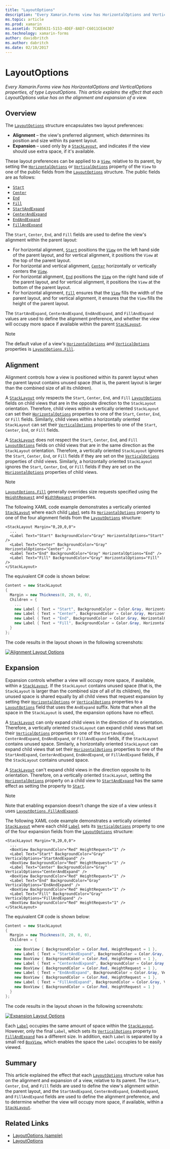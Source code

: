 ```yaml
---
title: "LayoutOptions"
description: "Every Xamarin.Forms view has HorizontalOptions and VerticalOptions properties, of type LayoutOptions. This article explains the effect that each LayoutOptions value has on the alignment and expansion of a view."
ms.topic: article
ms.prod: xamarin
ms.assetid: 7CAB5631-5153-4DEF-8AD7-C6011CE44307
ms.technology: xamarin-forms
author: davidbritch
ms.author: dabritch
ms.date: 02/10/2017
---
```


# LayoutOptions

_Every Xamarin.Forms view has HorizontalOptions and VerticalOptions properties, of type LayoutOptions. This article explains the effect that each LayoutOptions value has on the alignment and expansion of a view._

## Overview

The [`LayoutOptions`](https://developer.xamarin.com/api/type/Xamarin.Forms.LayoutOptions/) structure encapsulates two layout preferences:

- **Alignment** – the view's preferred alignment, which determines its position and size within its parent layout.
- **Expansion** – used only by a [`StackLayout`](https://developer.xamarin.com/api/type/Xamarin.Forms.StackLayout/), and indicates if the view should use extra space, if it's available.

These layout preferences can be applied to a [`View`](https://developer.xamarin.com/api/type/Xamarin.Forms.View/), relative to its parent, by setting the [`HorizontalOptions`](https://developer.xamarin.com/api/property/Xamarin.Forms.View.HorizontalOptions/) or [`VerticalOptions`](https://developer.xamarin.com/api/property/Xamarin.Forms.View.VerticalOptions/) property of the `View` to one of the public fields from the [`LayoutOptions`](https://developer.xamarin.com/api/type/Xamarin.Forms.LayoutOptions/) structure. The public fields are as follows:

- [`Start`](https://developer.xamarin.com/api/field/Xamarin.Forms.LayoutOptions.Start/)
- [`Center`](https://developer.xamarin.com/api/field/Xamarin.Forms.LayoutOptions.Center/)
- [`End`](https://developer.xamarin.com/api/field/Xamarin.Forms.LayoutOptions.End/)
- [`Fill`](https://developer.xamarin.com/api/field/Xamarin.Forms.LayoutOptions.Fill/)
- [`StartAndExpand`](https://developer.xamarin.com/api/field/Xamarin.Forms.LayoutOptions.StartAndExpand/)
- [`CenterAndExpand`](https://developer.xamarin.com/api/field/Xamarin.Forms.LayoutOptions.CenterAndExpand/)
- [`EndAndExpand`](https://developer.xamarin.com/api/field/Xamarin.Forms.LayoutOptions.EndAndExpand/)
- [`FillAndExpand`](https://developer.xamarin.com/api/field/Xamarin.Forms.LayoutOptions.FillAndExpand/)

The `Start`, `Center`, `End`, and `Fill` fields are used to define the view's alignment within the parent layout:

- For horizontal alignment, [`Start`](https://developer.xamarin.com/api/field/Xamarin.Forms.LayoutOptions.Start/) positions the [`View`](https://developer.xamarin.com/api/type/Xamarin.Forms.View/) on the left hand side of the parent layout, and for vertical alignment, it positions the `View` at the top of the parent layout.
- For horizontal and vertical alignment, [`Center`](https://developer.xamarin.com/api/field/Xamarin.Forms.LayoutOptions.Center/) horizontally or vertically centers the [`View`](https://developer.xamarin.com/api/type/Xamarin.Forms.View/).
- For horizontal alignment, [`End`](https://developer.xamarin.com/api/field/Xamarin.Forms.LayoutOptions.End/) positions the [`View`](https://developer.xamarin.com/api/type/Xamarin.Forms.View/) on the right hand side of the parent layout, and for vertical alignment, it positions the `View` at the bottom of the parent layout.
- For horizontal alignment, [`Fill`](https://developer.xamarin.com/api/field/Xamarin.Forms.LayoutOptions.Fill/) ensures that the [`View`](https://developer.xamarin.com/api/type/Xamarin.Forms.View/) fills the width of the parent layout, and for vertical alignment, it ensures that the `View` fills the height of the parent layout.

The `StartAndExpand`, `CenterAndExpand`, `EndAndExpand`, and `FillAndExpand` values are used to define the alignment preference, and whether the view will occupy more space if available within the parent [`StackLayout`](https://developer.xamarin.com/api/type/Xamarin.Forms.StackLayout/).

> [!NOTE]
> The default value of a view's [`HorizontalOptions`](https://developer.xamarin.com/api/property/Xamarin.Forms.View.HorizontalOptions/) and [`VerticalOptions`](https://developer.xamarin.com/api/property/Xamarin.Forms.View.VerticalOptions/) properties is [`LayoutOptions.Fill`](https://developer.xamarin.com/api/field/Xamarin.Forms.LayoutOptions.Fill/).

<a name="alignment" />

## Alignment

Alignment controls how a view is positioned within its parent layout when the parent layout contains unused space (that is, the parent layout is larger than the combined size of all its children).

A [`StackLayout`](https://developer.xamarin.com/api/type/Xamarin.Forms.StackLayout/) only respects the `Start`, `Center`, `End`, and `Fill` [`LayoutOptions`](https://developer.xamarin.com/api/type/Xamarin.Forms.LayoutOptions/) fields on child views that are in the opposite direction to the `StackLayout` orientation. Therefore, child views within a vertically oriented `StackLayout` can set their [`HorizontalOptions`](https://developer.xamarin.com/api/property/Xamarin.Forms.View.HorizontalOptions/) properties to one of the `Start`, `Center`, `End`, or `Fill` fields. Similarly, child views within a horizontally oriented `StackLayout` can set their [`VerticalOptions`](https://developer.xamarin.com/api/property/Xamarin.Forms.View.VerticalOptions/) properties to one of the `Start`, `Center`, `End`, or `Fill` fields.

A [`StackLayout`](https://developer.xamarin.com/api/type/Xamarin.Forms.StackLayout/) does not respect the `Start`, `Center`, `End`, and `Fill` [`LayoutOptions`](https://developer.xamarin.com/api/type/Xamarin.Forms.LayoutOptions/) fields on child views that are in the same direction as the `StackLayout` orientation. Therefore, a vertically oriented `StackLayout` ignores the `Start`, `Center`, `End`, or `Fill` fields if they are set on the [`VerticalOptions`](https://developer.xamarin.com/api/property/Xamarin.Forms.View.VerticalOptions/) properties of child views. Similarly, a horizontally oriented `StackLayout` ignores the `Start`, `Center`, `End`, or `Fill` fields if they are set on the [`HorizontalOptions`](https://developer.xamarin.com/api/property/Xamarin.Forms.View.HorizontalOptions/) properties of child views.

> [!NOTE]
> [`LayoutOptions.Fill`](https://developer.xamarin.com/api/field/Xamarin.Forms.LayoutOptions.Fill/) generally overrides size requests specified using the  [`HeightRequest`](https://developer.xamarin.com/api/property/Xamarin.Forms.VisualElement.HeightRequest/) and [`WidthRequest`](https://developer.xamarin.com/api/property/Xamarin.Forms.VisualElement.WidthRequest/) properties.

The following XAML code example demonstrates a vertically oriented [`StackLayout`](https://developer.xamarin.com/api/type/Xamarin.Forms.StackLayout/) where each child [`Label`](https://developer.xamarin.com/api/type/Xamarin.Forms.Label/) sets its [`HorizontalOptions`](https://developer.xamarin.com/api/property/Xamarin.Forms.View.HorizontalOptions/) property to one of the four alignment fields from the [`LayoutOptions`](https://developer.xamarin.com/api/type/Xamarin.Forms.LayoutOptions/) structure:

```xaml
<StackLayout Margin="0,20,0,0">
  ...
  <Label Text="Start" BackgroundColor="Gray" HorizontalOptions="Start" />
  <Label Text="Center" BackgroundColor="Gray" HorizontalOptions="Center" />
  <Label Text="End" BackgroundColor="Gray" HorizontalOptions="End" />
  <Label Text="Fill" BackgroundColor="Gray" HorizontalOptions="Fill" />
</StackLayout>
```

The equivalent C# code is shown below:

```csharp
Content = new StackLayout
{
  Margin = new Thickness(0, 20, 0, 0),
  Children = {
    ...
    new Label { Text = "Start", BackgroundColor = Color.Gray, HorizontalOptions = LayoutOptions.Start },
    new Label { Text = "Center", BackgroundColor = Color.Gray, HorizontalOptions = LayoutOptions.Center },
    new Label { Text = "End", BackgroundColor = Color.Gray, HorizontalOptions = LayoutOptions.End },
    new Label { Text = "Fill", BackgroundColor = Color.Gray, HorizontalOptions = LayoutOptions.Fill }
  }
};
```

The code results in the layout shown in the following screenshots:

[![](layout-options-images/alignment.png "Alignment Layout Options")](layout-options-images/alignment-large.png#lightbox "Alignment Layout Options")

<a name="expansion" />

## Expansion

Expansion controls whether a view will occupy more space, if available, within a [`StackLayout`](https://developer.xamarin.com/api/type/Xamarin.Forms.StackLayout/). If the `StackLayout` contains unused space (that is, the `StackLayout` is larger than the combined size of all of its children), the unused space is shared equally by all child views that request expansion by setting their [`HorizontalOptions`](https://developer.xamarin.com/api/property/Xamarin.Forms.View.HorizontalOptions/) or [`VerticalOptions`](https://developer.xamarin.com/api/property/Xamarin.Forms.View.VerticalOptions/) properties to a [`LayoutOptions`](https://developer.xamarin.com/api/type/Xamarin.Forms.LayoutOptions/) field that uses the `AndExpand` suffix. Note that when all the space in the `StackLayout` is used, the expansion options have no effect.

A [`StackLayout`](https://developer.xamarin.com/api/type/Xamarin.Forms.StackLayout/) can only expand child views in the direction of its orientation. Therefore, a vertically oriented `StackLayout` can expand child views that set their [`VerticalOptions`](https://developer.xamarin.com/api/property/Xamarin.Forms.View.VerticalOptions/) properties to one of the `StartAndExpand`, `CenterAndExpand`, `EndAndExpand`, or `FillAndExpand` fields, if the `StackLayout` contains unused space. Similarly, a horizontally oriented `StackLayout` can expand child views that set their [`HorizontalOptions`](https://developer.xamarin.com/api/property/Xamarin.Forms.View.HorizontalOptions/) properties to one of the `StartAndExpand`, `CenterAndExpand`, `EndAndExpand`, or `FillAndExpand` fields, if the `StackLayout` contains unused space.

A [`StackLayout`](https://developer.xamarin.com/api/type/Xamarin.Forms.StackLayout/) can't expand child views in the direction opposite to its orientation. Therefore, on a vertically oriented `StackLayout`, setting the [`HorizontalOptions`](https://developer.xamarin.com/api/property/Xamarin.Forms.View.HorizontalOptions/) property on a child view to [`StartAndExpand`](https://developer.xamarin.com/api/field/Xamarin.Forms.LayoutOptions.StartAndExpand/) has the same effect as setting the property to [`Start`](https://developer.xamarin.com/api/field/Xamarin.Forms.LayoutOptions.Start/).

> [!NOTE]
> Note that enabling expansion doesn't change the size of a view unless it uses [`LayoutOptions.FillAndExpand`](https://developer.xamarin.com/api/field/Xamarin.Forms.LayoutOptions.FillAndExpand/).

The following XAML code example demonstrates a vertically oriented [`StackLayout`](https://developer.xamarin.com/api/type/Xamarin.Forms.StackLayout/) where each child [`Label`](https://developer.xamarin.com/api/type/Xamarin.Forms.Label/) sets its [`VerticalOptions`](https://developer.xamarin.com/api/property/Xamarin.Forms.View.VerticalOptions/) property to one of the four expansion fields from the [`LayoutOptions`](https://developer.xamarin.com/api/type/Xamarin.Forms.LayoutOptions/) structure:

```xaml
<StackLayout Margin="0,20,0,0">
  ...
  <BoxView BackgroundColor="Red" HeightRequest="1" />
  <Label Text="Start" BackgroundColor="Gray" VerticalOptions="StartAndExpand" />
  <BoxView BackgroundColor="Red" HeightRequest="1" />
  <Label Text="Center" BackgroundColor="Gray" VerticalOptions="CenterAndExpand" />
  <BoxView BackgroundColor="Red" HeightRequest="1" />
  <Label Text="End" BackgroundColor="Gray" VerticalOptions="EndAndExpand" />
  <BoxView BackgroundColor="Red" HeightRequest="1" />
  <Label Text="Fill" BackgroundColor="Gray" VerticalOptions="FillAndExpand" />
  <BoxView BackgroundColor="Red" HeightRequest="1" />
</StackLayout>
```

The equivalent C# code is shown below:

```csharp
Content = new StackLayout
{
  Margin = new Thickness(0, 20, 0, 0),
  Children = {
    ...
    new BoxView { BackgroundColor = Color.Red, HeightRequest = 1 },
    new Label { Text = "StartAndExpand", BackgroundColor = Color.Gray, VerticalOptions = LayoutOptions.StartAndExpand },
    new BoxView { BackgroundColor = Color.Red, HeightRequest = 1 },
    new Label { Text = "CenterAndExpand", BackgroundColor = Color.Gray, VerticalOptions = LayoutOptions.CenterAndExpand },
    new BoxView { BackgroundColor = Color.Red, HeightRequest = 1 },
    new Label { Text = "EndAndExpand", BackgroundColor = Color.Gray, VerticalOptions = LayoutOptions.EndAndExpand },
    new BoxView { BackgroundColor = Color.Red, HeightRequest = 1 },
    new Label { Text = "FillAndExpand", BackgroundColor = Color.Gray, VerticalOptions = LayoutOptions.FillAndExpand },
    new BoxView { BackgroundColor = Color.Red, HeightRequest = 1 }
  }
};
```

The code results in the layout shown in the following screenshots:

[![](layout-options-images/expansion.png "Expansion Layout Options")](layout-options-images/expansion-large.png#lightbox "Expansion Layout Options")

Each [`Label`](https://developer.xamarin.com/api/type/Xamarin.Forms.Label/) occupies the same amount of space within the [`StackLayout`](https://developer.xamarin.com/api/type/Xamarin.Forms.StackLayout/). However, only the final `Label`, which sets its [`VerticalOptions`](https://developer.xamarin.com/api/property/Xamarin.Forms.View.VerticalOptions/) property to [`FillAndExpand`](https://developer.xamarin.com/api/field/Xamarin.Forms.LayoutOptions.FillAndExpand/) has a different size. In addition, each `Label` is separated by a small red [`BoxView`](https://developer.xamarin.com/api/type/Xamarin.Forms.BoxView/), which enables the space the `Label` occupies to be easily viewed.

## Summary

This article explained the effect that each [`LayoutOptions`](https://developer.xamarin.com/api/type/Xamarin.Forms.LayoutOptions/) structure value has on the alignment and expansion of a view, relative to its parent. The `Start`, `Center`, `End`, and `Fill` fields are used to define the view's alignment within the parent layout, and the `StartAndExpand`, `CenterAndExpand`, `EndAndExpand`, and `FillAndExpand` fields are used to define the alignment preference, and to determine whether the view will occupy more space, if available, within a [`StackLayout`](https://developer.xamarin.com/api/type/Xamarin.Forms.StackLayout/).



## Related Links

- [LayoutOptions (sample)](https://developer.xamarin.com/samples/xamarin-forms/userinterface/layoutoptions/)
- [LayoutOptions](https://developer.xamarin.com/api/type/Xamarin.Forms.LayoutOptions/)

